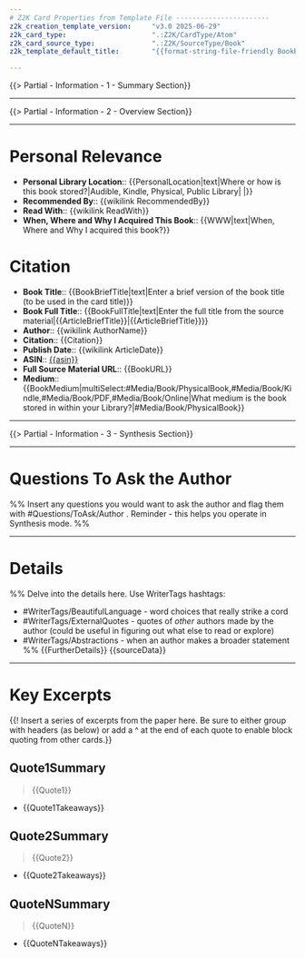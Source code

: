 ```yaml
---
# Z2K Card Properties from Template File -----------------------
z2k_creation_template_version:     "v3.0 2025-06-29"
z2k_card_type:                     ".:Z2K/CardType/Atom"
z2k_card_source_type:              ".:Z2K/SourceType/Book"
z2k_template_default_title:        "{{format-string-file-friendly BookBriefTitle}} - {{format-string-file-friendly AuthorName}}"

---
```

{{> Partial - Information - 1 - Summary Section}}

---
{{> Partial - Information - 2 - Overview Section}}

---
# Personal Relevance
- **Personal Library Location**:: {{PersonalLocation|text|Where or how is this book stored?|Audible, Kindle, Physical, Public Library| |}}
- **Recommended By**:: {{wikilink RecommendedBy}}
- **Read With**:: {{wikilink ReadWith}}
- **When, Where and Why I Acquired This Book**:: {{WWW|text|When, Where and Why I acquired this book?}}


# Citation
- **Book Title**:: {{BookBriefTitle|text|Enter a brief version of the book title (to be used in the card title)}}
- **Book Full Title**:: {{BookFullTitle|text|Enter the full title from the source material|{{ArticleBriefTitle}}|{{ArticleBriefTitle}}}}
- **Author**:: {{wikilink AuthorName}}
- **Citation**:: {{Citation}}
- **Publish Date**:: {{wikilink ArticleDate}}
- **ASIN**:: [{{asin}}]({{appBookLink}})
- **Full Source Material URL**:: {{BookURL}}
- **Medium**:: {{BookMedium|multiSelect:#Media/Book/PhysicalBook,#Media/Book/Kindle,#Media/Book/PDF,#Media/Book/Online|What medium is the book stored in within your Library?|#Media/Book/PhysicalBook}}

---
{{> Partial - Information - 3 - Synthesis Section}}

---
# Questions To Ask the Author
%% Insert any questions you would want to ask the author and flag them with \#Questions/ToAsk/Author . Reminder - this helps you operate in Synthesis mode. %%

---
# Details
%% Delve into the details here. Use WriterTags hashtags:  
   - #WriterTags/BeautifulLanguage - word choices that really strike a cord
   - #WriterTags/ExternalQuotes - quotes of *other* authors made by the author (could be useful in figuring out what else to read or explore)
   - #WriterTags/Abstractions - when an author makes a broader statement
%%
{{FurtherDetails}}
{{sourceData}}

---
# Key Excerpts
{{! Insert a series of excerpts from the paper here. Be sure to either group with headers (as below) or add a ^ at the end of each quote to enable block quoting from other cards.}}

## Quote1Summary
> {{Quote1}}

- {{Quote1Takeaways}}


## Quote2Summary
> {{Quote2}}

- {{Quote2Takeaways}}


## QuoteNSummary
> {{QuoteN}}

- {{QuoteNTakeaways}}


